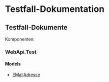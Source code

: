 # Testfall-Dokumentation

## Testfall-Dokumente

Komponenten:

### WebApi.Test

#### Models

* [EMailAdresse](./components/WebApi.Test/Models/EMailAdresse.md)